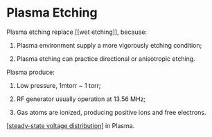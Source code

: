 # Plasma Etching

Plasma etching replace [[wet etching]], because:

1. Plasma environment supply a more vigorously etching condition;

2. Plasma etching can practice directional or anisotropic etching.

Plasma produce:

1. Low pressure, 1mtorr ~ 1 torr;  

2. RF generator usually operation at 13.56 MHz;

3. Gas atoms are ionized, producing positive ions and free electrons.  

[[steady-state voltage distribution]] in Plasma.





[//begin]: # "Autogenerated link references for markdown compatibility"
[steady-state voltage distribution]: steady-state-voltage-distribution.md "Steady State Voltage Distribution"
[//end]: # "Autogenerated link references"